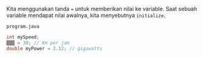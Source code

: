 Kita menggunakan tanda `=` untuk memberikan nilai ke variable. Saat sebuah variable mendapat nilai awalnya, kita menyebutnya `initialize`.

`program.java`

```java
int mySpeed;
▒▒▒ = 30; // Km per jam
double myPower = 2.12; // gigawatts
```
